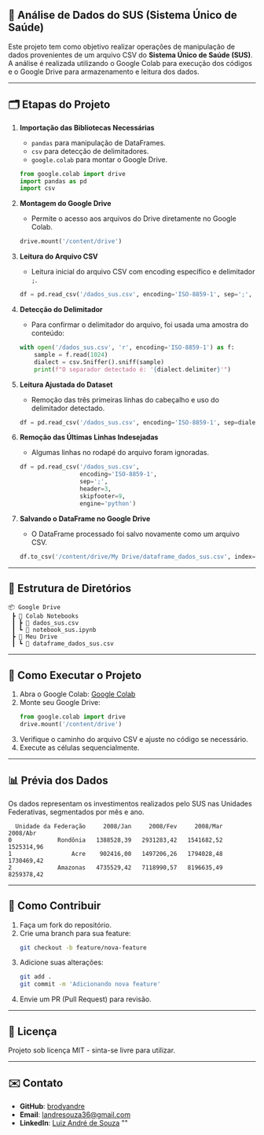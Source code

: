 ## 📌 Análise de Dados do SUS (Sistema Único de Saúde)

Este projeto tem como objetivo realizar operações de manipulação de dados provenientes de um arquivo CSV do **Sistema Único de Saúde (SUS)**. A análise é realizada utilizando o Google Colab para execução dos códigos e o Google Drive para armazenamento e leitura dos dados.

---

## 🗂️ **Etapas do Projeto**

1. **Importação das Bibliotecas Necessárias**
   - `pandas` para manipulação de DataFrames.
   - `csv` para detecção de delimitadores.
   - `google.colab` para montar o Google Drive.

   ```python
   from google.colab import drive
   import pandas as pd
   import csv
   ```

2. **Montagem do Google Drive**
   - Permite o acesso aos arquivos do Drive diretamente no Google Colab.

   ```python
   drive.mount('/content/drive')
   ```

3. **Leitura do Arquivo CSV**
   - Leitura inicial do arquivo CSV com encoding específico e delimitador `;`.

   ```python
   df = pd.read_csv('/dados_sus.csv', encoding='ISO-8859-1', sep=';', on_bad_lines='skip')
   ```

4. **Detecção do Delimitador**
   - Para confirmar o delimitador do arquivo, foi usada uma amostra do conteúdo:

   ```python
   with open('/dados_sus.csv', 'r', encoding='ISO-8859-1') as f:
       sample = f.read(1024)
       dialect = csv.Sniffer().sniff(sample)
       print(f"O separador detectado é: '{dialect.delimiter}'")
   ```

5. **Leitura Ajustada do Dataset**
   - Remoção das três primeiras linhas do cabeçalho e uso do delimitador detectado.

   ```python
   df = pd.read_csv('/dados_sus.csv', encoding='ISO-8859-1', sep=dialect.delimiter, header=3)
   ```

6. **Remoção das Últimas Linhas Indesejadas**
   - Algumas linhas no rodapé do arquivo foram ignoradas.

   ```python
   df = pd.read_csv('/dados_sus.csv',
                    encoding='ISO-8859-1',
                    sep=';',
                    header=3,
                    skipfooter=9,
                    engine='python')
   ```

7. **Salvando o DataFrame no Google Drive**
   - O DataFrame processado foi salvo novamente como um arquivo CSV.

   ```python
   df.to_csv('/content/drive/My Drive/dataframe_dados_sus.csv', index=False)
   ```

---

## 📂 **Estrutura de Diretórios**
```plaintext
📦 Google Drive
 ┣ 📂 Colab Notebooks
 ┃ ┣ 📄 dados_sus.csv
 ┃ ┗ 📄 notebook_sus.ipynb
 ┣ 📂 Meu Drive
 ┃ ┗ 📄 dataframe_dados_sus.csv
```

---

## 🚀 **Como Executar o Projeto**
1. Abra o Google Colab: [Google Colab](https://colab.research.google.com/)
2. Monte seu Google Drive:
   ```python
   from google.colab import drive
   drive.mount('/content/drive')
   ```
3. Verifique o caminho do arquivo CSV e ajuste no código se necessário.
4. Execute as células sequencialmente.

---

## 📊 **Prévia dos Dados**
Os dados representam os investimentos realizados pelo SUS nas Unidades Federativas, segmentados por mês e ano.

```plaintext
  Unidade da Federação     2008/Jan     2008/Fev     2008/Mar     2008/Abr
0             Rondônia   1388528,39   2931283,42   1541682,52   1525314,96
1                 Acre    902416,00   1497206,26   1794028,48   1730469,42
2             Amazonas   4735529,42   7118990,57   8196635,49   8259378,42
```

---

## 🤝 **Como Contribuir**
1. Faça um fork do repositório.
2. Crie uma branch para sua feature:
   ```bash
   git checkout -b feature/nova-feature
   ```
3. Adicione suas alterações:
   ```bash
   git add .
   git commit -m 'Adicionando nova feature'
   ```
4. Envie um PR (Pull Request) para revisão.

---

## 📜 **Licença**
Projeto sob licença MIT - sinta-se livre para utilizar.

---

## ✉️ **Contato**
- **GitHub**: [brodyandre](https://github.com/brodyandre)
- **Email**: landresouza36@gmail.com
- **LinkedIn**: [Luiz André de Souza](https://www.linkedin.com/in/luiz-andre-de-souza/)
""
